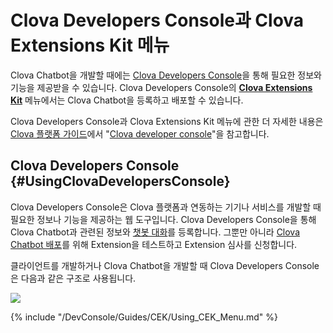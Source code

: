 # Clova Developers Console과 Clova Extensions Kit 메뉴

Clova Chatbot을 개발할 때에는 <a href="https://developers.naver.com/console/clova/" target="_blank">Clova Developers Console</a>을 통해 필요한 정보와 기능을 제공받을 수 있습니다. Clova Developers Console의 **[Clova Extensions Kit](https://developers.naver.com/console/clova/cek/#/list)** 메뉴에서는 Clova Chatbot을 등록하고 배포할 수 있습니다.

Clova Developers Console과 Clova Extensions Kit 메뉴에 관한 더 자세한 내용은 <a href="https://developers.naver.com/console/clova/guide/" target="_blank">Clova 플랫폼 가이드</a>에서 "<a href="https://developers.naver.com/console/clova/guide/DevConsole/ClovaDevConsole_Overview.md" target="_blank">Clova developer console</a>"을 참고합니다.

## Clova Developers Console {#UsingClovaDevelopersConsole}

Clova Developers Console은 Clova 플랫폼과 연동하는 기기나 서비스를 개발할 때 필요한 정보나 기능을 제공하는 웹 도구입니다. Clova Developers Console을 통해 Clova Chatbot과 관련된 정보와 [챗봇 대화](/DevConsole/Guides/CEK/Register_Interaction_Model.md)를 등록합니다. 그뿐만 아니라 [Clova Chatbot 배포](/DevConsole/Guides/CEK/Deploy_Chatbot_Extension.md)를 위해 Extension을 테스트하고 Extension 심사를 신청합니다.

클라이언트를 개발하거나 Clova Chatbot을 개발할 때 Clova Developers Console은 다음과 같은 구조로 사용됩니다.

![](/DevConsole/Resources/Images/DevConsole-Concept_Diagram.png)

{% include "/DevConsole/Guides/CEK/Using_CEK_Menu.md" %}